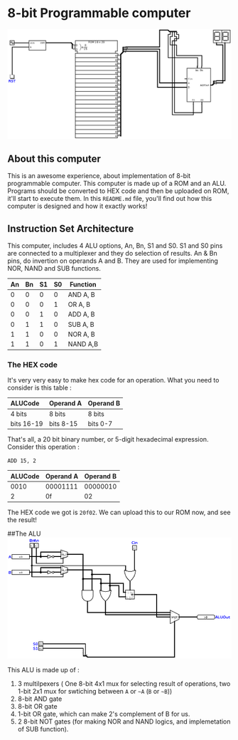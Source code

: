 # 8-bit Programmable computer
![Finished Circuit](./Computer.png)

## About this computer

This is an awesome experience, about implementation of 8-bit programmable computer. This computer is made up of a ROM and an ALU. Programs should be converted to HEX code and then be uploaded on ROM, it'll start to execute them. In this `README.md` file, you'll find out how this computer is designed and how it exactly works!

## Instruction Set Architecture

This computer, includes 4 ALU options, An, Bn, S1 and S0. S1 and S0 pins are connected to a multiplexer and they do selection of results. An & Bn pins, do invertion on operands A and B. They are used for implementing NOR, NAND and SUB functions. 

| An | Bn | S1 | S0 | Function |
|:---| ---| ---| ---| ---------|
| 0  | 0  | 0  | 0  | AND A, B |
| 0  | 0  | 0  | 1  | OR A, B  |
| 0  | 0  | 1  | 0  | ADD A, B |
| 0  | 1  | 1  | 0  | SUB A, B |
| 1  | 1  | 0  | 0  | NOR A, B |
| 1  | 1  | 0  | 1  | NAND A,B |

### The HEX code
It's very very easy to make hex code for an operation. What you need to consider is this table :

| ALUCode | Operand A | Operand B |
|:------- | --------- | ----------|
| 4 bits  | 8 bits    | 8 bits    |
| bits 16-19 | bits 8-15 | bits 0-7  |

That's all, a 20 bit binary number, or 5-digit hexadecimal expression. Consider this operation :

```
ADD 15, 2
```
| ALUCode | Operand A | Operand B |
|:------- | --------- | ----------|
| 0010 | 00001111 | 00000010 |
| 2    | 0f       | 02       |

The HEX code we got is `20f02`. We can upload this to our ROM now, and see the result!

##The ALU
![ALU](./ALU.png) 

This ALU is made up of :

1. 3 multilpexers ( One 8-bit 4x1 mux for selecting result of operations, two 1-bit 2x1 mux for swtiching between `A` or `~A` (`B` or `~B`))
2. 8-bit AND gate
3. 8-bit OR gate
4. 1-bit OR gate, which can make 2's complement of B for us. 
5. 2 8-bit NOT gates (for making NOR and NAND logics, and implemetation of SUB function). 

